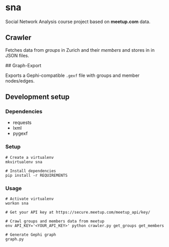 # sna

Social Network Analysis course project based on **meetup.com** data.

## Crawler

Fetches data from *groups* in Zurich and their *members* and stores in in JSON files.

## Graph-Export

Exports a Gephi-compatible `.gexf` file with groups and member nodes/edges.

## Development setup

### Dependencies

- requests
- lxml
- pygexf

### Setup

    # Create a virtualenv
    mkvirtualenv sna

    # Install dependencies
    pip install -r REQUIREMENTS

### Usage

    # Activate virtualenv
    workon sna

    # Get your API key at https://secure.meetup.com/meetup_api/key/

    # Crawl groups and members data from meetup
    env API_KEY='<YOUR_API_KEY>' python crawler.py get_groups get_members

    # Generate Gephi graph
    graph.py
